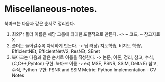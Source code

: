 # Miscellaneous-notes.
북마크는 다음과 같은 순서로 정리한다. 
1. 최외각 폴더 이름은 해당 그룹에 최대한 포괄적으로 만든다.
   -> ~ 코드, ~ 참고자료 X
2. 폴더는 들어갈수록 자세하게 만든다. 
   -> 딥 러닝\ 지도학습, 비지도 학습\ EfficientNEt, EfficientNetV2, ResNEt, SEnet
3. 북마크는 다음과 같은 순서로 이름을 작성한다. 
   -> 논문, 이론, 정리, 참고, 수식, (C,C++,Pyhton) 구현: 북마크 이름
   -> ex) MSE, PSNR, SSIM, Delta E\ 참고, 수식, Python 구현: PSNR and SSIM Metric: Python Implementation - CV Notes
